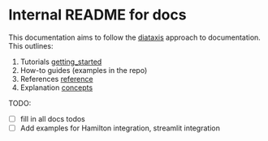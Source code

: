 <!--
     Licensed to the Apache Software Foundation (ASF) under one
     or more contributor license agreements.  See the NOTICE file
     distributed with this work for additional information
     regarding copyright ownership.  The ASF licenses this file
     to you under the Apache License, Version 2.0 (the
     "License"); you may not use this file except in compliance
     with the License.  You may obtain a copy of the License at

       http://www.apache.org/licenses/LICENSE-2.0

     Unless required by applicable law or agreed to in writing,
     software distributed under the License is distributed on an
     "AS IS" BASIS, WITHOUT WARRANTIES OR CONDITIONS OF ANY
     KIND, either express or implied.  See the License for the
     specific language governing permissions and limitations
     under the License.
-->

# Internal README for docs

This documentation aims to follow the [diataxis](diataxis.fr) approach to documentation. This outlines:

1. Tutorials [getting_started](./getting_started)
2. How-to guides (examples in the repo)
3. References [reference](./reference)
4. Explanation [concepts](./concepts)

TODO:

- [ ] fill in all docs todos
- [ ] Add examples for Hamilton integration, streamlit integration
